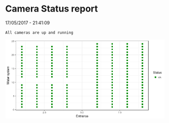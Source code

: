 Camera Status report
================
17/05/2017 - 21:41:09

    All cameras are up and running

![](camreport_files/figure-markdown_github/unnamed-chunk-2-1.png)
